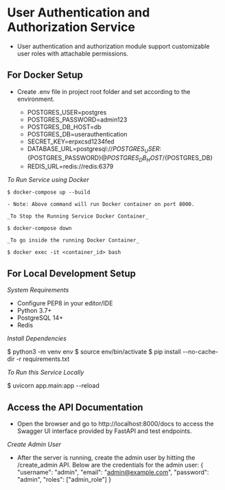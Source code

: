 # User Authentication and Authorization Service

- User authentication and authorization module support customizable user roles with attachable permissions.

## For Docker Setup

- Create .env file in project root folder and set according to the environment.

    - POSTGRES_USER=postgres
    - POSTGRES_PASSWORD=admin123
    - POSTGRES_DB_HOST=db
    - POSTGRES_DB=userauthentication
    - SECRET_KEY=erpxcsd1234fed
    - DATABASE_URL=postgresql://${POSTGRES_USER}:${POSTGRES_PASSWORD}@${POSTGRES_DB_HOST}/${POSTGRES_DB}
    - REDIS_URL=redis://redis:6379

_To Run Service using Docker_

    $ docker-compose up --build

    - Note: Above command will run Docker container on port 8000.

    _To Stop the Running Service Docker Container_

    $ docker-compose down

    _To go inside the running Docker Container_

    $ docker exec -it <container_id> bash

## For Local Development Setup

_System Requirements_

- Configure PEP8 in your editor/IDE
- Python 3.7+
- PostgreSQL 14+
- Redis

_Install Dependencies_

$ python3 -m venv env
$ source env/bin/activate
$ pip install --no-cache-dir -r requirements.txt

_To Run this Service Locally_

$ uvicorn app.main:app --reload

## Access the API Documentation

- Open the browser and go to http://localhost:8000/docs to access the Swagger UI interface provided by      FastAPI and test endpoints.

_Create Admin User_

- After the server is running, create the admin user by hitting the /create_admin API. Below are the credentials for the admin user:
    {
    "username": "admin",
    "email": "admin@example.com",
    "password": "admin",
    "roles": ["admin_role"]
    }
